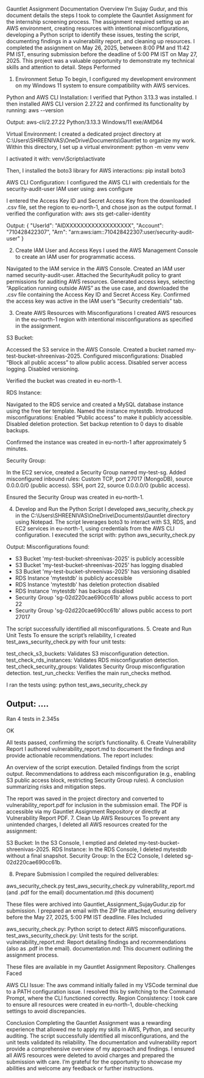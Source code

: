 Gauntlet Assignment Documentation
Overview
I’m Sujay Gudur, and this document details the steps I took to complete the Gauntlet Assignment for the internship screening process. The assignment required setting up an AWS environment, creating resources with intentional misconfigurations, developing a Python script to identify these issues, testing the script, documenting findings in a vulnerability report, and cleaning up resources. I completed the assignment on May 26, 2025, between 8:00 PM and 11:42 PM IST, ensuring submission before the deadline of 5:00 PM IST on May 27, 2025. This project was a valuable opportunity to demonstrate my technical skills and attention to detail.
Steps Performed
1. Environment Setup
To begin, I configured my development environment on my Windows 11 system to ensure compatibility with AWS services.

Python and AWS CLI Installation: I verified that Python 3.13.3 was installed. I then installed AWS CLI version 2.27.22 and confirmed its functionality by running:
aws --version

Output:
aws-cli/2.27.22 Python/3.13.3 Windows/11 exe/AMD64


Virtual Environment: I created a dedicated project directory at C:\Users\SHREENIVAS\OneDrive\Documents\Gauntlet to organize my work. Within this directory, I set up a virtual environment:
python -m venv venv

I activated it with:
venv\Scripts\activate

Then, I installed the boto3 library for AWS interactions:
pip install boto3


AWS CLI Configuration: I configured the AWS CLI with credentials for the security-audit-user IAM user using:
aws configure

I entered the Access Key ID and Secret Access Key from the downloaded .csv file, set the region to eu-north-1, and chose json as the output format. I verified the configuration with:
aws sts get-caller-identity

Output:
{
    "UserId": "AIDXXXXXXXXXXXXXXXXXX",
    "Account": "710428422307",
    "Arn": "arn:aws:iam::710428422307:user/security-audit-user"
}



2. Create IAM User and Access Keys
I used the AWS Management Console to create an IAM user for programmatic access.

Navigated to the IAM service in the AWS Console.
Created an IAM user named security-audit-user.
Attached the SecurityAudit policy to grant permissions for auditing AWS resources.
Generated access keys, selecting “Application running outside AWS” as the use case, and downloaded the .csv file containing the Access Key ID and Secret Access Key.
Confirmed the access key was active in the IAM user’s “Security credentials” tab.

3. Create AWS Resources with Misconfigurations
I created AWS resources in the eu-north-1 region with intentional misconfigurations as specified in the assignment.

S3 Bucket:

Accessed the S3 service in the AWS Console.
Created a bucket named my-test-bucket-shreenivas-2025.
Configured misconfigurations:
Disabled “Block all public access” to allow public access.
Disabled server access logging.
Disabled versioning.


Verified the bucket was created in eu-north-1.


RDS Instance:

Navigated to the RDS service and created a MySQL database instance using the free tier template.
Named the instance mytestdb.
Introduced misconfigurations:
Enabled “Public access” to make it publicly accessible.
Disabled deletion protection.
Set backup retention to 0 days to disable backups.


Confirmed the instance was created in eu-north-1 after approximately 5 minutes.


Security Group:

In the EC2 service, created a Security Group named my-test-sg.
Added misconfigured inbound rules:
Custom TCP, port 27017 (MongoDB), source 0.0.0.0/0 (public access).
SSH, port 22, source 0.0.0.0/0 (public access).


Ensured the Security Group was created in eu-north-1.



4. Develop and Run the Python Script
I developed aws_security_check.py in the C:\Users\SHREENIVAS\OneDrive\Documents\Gauntlet directory using Notepad. The script leverages boto3 to interact with S3, RDS, and EC2 services in eu-north-1, using credentials from the AWS CLI configuration. I executed the script with:
python aws_security_check.py

Output:
Misconfigurations found:
- S3 Bucket 'my-test-bucket-shreenivas-2025' is publicly accessible
- S3 Bucket 'my-test-bucket-shreenivas-2025' has logging disabled
- S3 Bucket 'my-test-bucket-shreenivas-2025' has versioning disabled
- RDS Instance 'mytestdb' is publicly accessible
- RDS Instance 'mytestdb' has deletion protection disabled
- RDS Instance 'mytestdb' has backups disabled
- Security Group 'sg-02d220cae690cc61b' allows public access to port 22
- Security Group 'sg-02d220cae690cc61b' allows public access to port 27017

The script successfully identified all misconfigurations.
5. Create and Run Unit Tests
To ensure the script’s reliability, I created test_aws_security_check.py with four unit tests:

test_check_s3_buckets: Validates S3 misconfiguration detection.
test_check_rds_instances: Validates RDS misconfiguration detection.
test_check_security_groups: Validates Security Group misconfiguration detection.
test_run_checks: Verifies the main run_checks method.

I ran the tests using:
python test_aws_security_check.py

Output:
....
----------------------------------------------------------------------
Ran 4 tests in 2.345s

OK

All tests passed, confirming the script’s functionality.
6. Create Vulnerability Report
I authored vulnerability_report.md to document the findings and provide actionable recommendations. The report includes:

An overview of the script execution.
Detailed findings from the script output.
Recommendations to address each misconfiguration (e.g., enabling S3 public access block, restricting Security Group rules).
A conclusion summarizing risks and mitigation steps.

The report was saved in the project directory and converted to vulnerability_report.pdf for inclusion in the submission email. The PDF is accessible via my Gauntlet Assignment Repository or directly at Vulnerability Report PDF.
7. Clean Up AWS Resources
To prevent any unintended charges, I deleted all AWS resources created for the assignment:

S3 Bucket: In the S3 Console, I emptied and deleted my-test-bucket-shreenivas-2025.
RDS Instance: In the RDS Console, I deleted mytestdb without a final snapshot.
Security Group: In the EC2 Console, I deleted sg-02d220cae690cc61b.

8. Prepare Submission
I compiled the required deliverables:

aws_security_check.py
test_aws_security_check.py
vulnerability_report.md (and .pdf for the email)
documentation.md (this document)

These files were archived into Gauntlet_Assignment_SujayGudur.zip for submission. I prepared an email with the ZIP file attached, ensuring delivery before the May 27, 2025, 5:00 PM IST deadline.
Files Included

aws_security_check.py: Python script to detect AWS misconfigurations.
test_aws_security_check.py: Unit tests for the script.
vulnerability_report.md: Report detailing findings and recommendations (also as .pdf in the email).
documentation.md: This document outlining the assignment process.

These files are available in my Gauntlet Assignment Repository.
Challenges Faced

AWS CLI Issue: The aws command initially failed in my VSCode terminal due to a PATH configuration issue. I resolved this by switching to the Command Prompt, where the CLI functioned correctly.
Region Consistency: I took care to ensure all resources were created in eu-north-1, double-checking settings to avoid discrepancies.

Conclusion
Completing the Gauntlet Assignment was a rewarding experience that allowed me to apply my skills in AWS, Python, and security auditing. The script successfully identified all misconfigurations, and the unit tests validated its reliability. The documentation and vulnerability report provide a comprehensive overview of my approach and findings. I ensured all AWS resources were deleted to avoid charges and prepared the submission with care. I’m grateful for the opportunity to showcase my abilities and welcome any feedback or further instructions.
